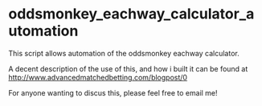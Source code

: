 # oddsmonkey_eachway_calculator_automation
This script allows automation of the oddsmonkey eachway calculator.

A decent description of the use of this, and how i built it can be found at http://www.advancedmatchedbetting.com/blogpost/0

For anyone wanting to discus this, please feel free to email me!
